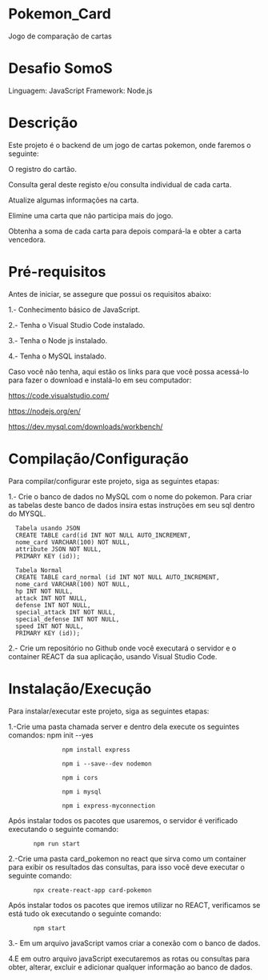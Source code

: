 # Pokemon_Card
Jogo de comparação de cartas

# Desafio SomoS
Linguagem: JavaScript
Framework: Node.js

# Descrição
Este projeto é o backend de um jogo de cartas pokemon, onde faremos o seguinte:

O registro do cartão.

Consulta geral deste registo e/ou consulta individual de cada carta.

Atualize algumas informações na carta.

Elimine uma carta que não participa mais do jogo.

Obtenha a soma de cada carta para depois compará-la e obter a carta vencedora.

# Pré-requisitos
Antes de iniciar, se assegure que possui os requisitos abaixo:

1.- Conhecimento básico de JavaScript.

2.- Tenha o Visual Studio Code instalado.

3.- Tenha o Node js instalado.

4.- Tenha o MySQL instalado.

Caso você não tenha, aqui estão os links para que você possa acessá-lo para fazer o download e instalá-lo em seu computador:

https://code.visualstudio.com/

https://nodejs.org/en/

https://dev.mysql.com/downloads/workbench/

# Compilação/Configuração
Para compilar/configurar este projeto, siga as seguintes etapas:

1.- Crie o banco de dados no MySQL com o nome do pokemon. Para criar as tabelas deste banco de dados insira estas instruções em seu sql dentro do MYSQL.
      
      Tabela usando JSON
      CREATE TABLE card(id INT NOT NULL AUTO_INCREMENT,
      nome_card VARCHAR(100) NOT NULL,
      attribute JSON NOT NULL,
      PRIMARY KEY (id));
      
      Tabela Normal
      CREATE TABLE card_normal (id INT NOT NULL AUTO_INCREMENT,
      nome_card VARCHAR(100) NOT NULL,
      hp INT NOT NULL,
      attack INT NOT NULL,
      defense INT NOT NULL,
      special_attack INT NOT NULL,
      special_defense INT NOT NULL,
      speed INT NOT NULL,
      PRIMARY KEY (id));

2.- Crie um repositório no Github onde você executará o servidor e o container REACT da sua aplicação, usando Visual Studio Code.


# Instalação/Execução
Para instalar/executar este projeto, siga as seguintes etapas:

1.-Crie uma pasta chamada server e dentro dela execute os seguintes comandos:
                   npm init --yes
                   
                   npm install express
                   
                   npm i --save--dev nodemon
                   
                   npm i cors
                   
                   npm i mysql
                   
                   npm i express-myconnection
                   
Após instalar todos os pacotes que usaremos, o servidor é verificado executando o seguinte comando: 

		   npm run start 

2.-Crie uma pasta card_pokemon no react que sirva como um container para exibir os resultados das consultas, para isso você deve executar o seguinte comando:
                   
		   npx create-react-app card-pokemon

Após instalar todos os pacotes que iremos utilizar no REACT, verificamos se está tudo ok executando o seguinte comando: 
                   
		   npm start

3.- Em um arquivo javaScript vamos criar a conexão com o banco de dados.

4.E em outro arquivo javaScript executaremos as rotas ou consultas para obter, alterar, excluir e adicionar qualquer informação ao banco de dados.



